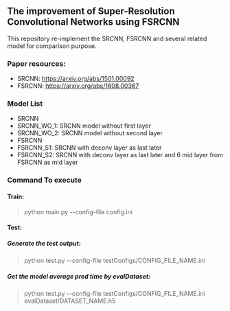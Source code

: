 ## The improvement of Super-Resolution Convolutional Networks using FSRCNN
This repository re-implement the SRCNN, FSRCNN  and several related model for comparison purpose.
### Paper resources: 
- SRCNN: https://arxiv.org/abs/1501.00092
- FSRCNN: https://arxiv.org/abs/1608.00367


### Model List
- SRCNN
- SRCNN_WO_1: SRCNN model without first layer
- SRCNN_WO_2: SRCNN model without second layer
- FSRCNN
- FSRCNN_S1: SRCNN with deconv layer as last later 
- FSRCNN_S2: SRCNN with deconv layer as last later and 6 mid layer from FSRCNN as mid layer

### Command To execute
#### Train:
>python main.py --config-file config.ini

#### Test:
##### Generate the test output:
>python test.py --config-file testConfigs/CONFIG_FILE_NAME.ini
##### Get the model average pred time by evalDataset:
>python test.py --config-file testConfigs/CONFIG_FILE_NAME.ini evalDataset/DATASET_NAME.h5
